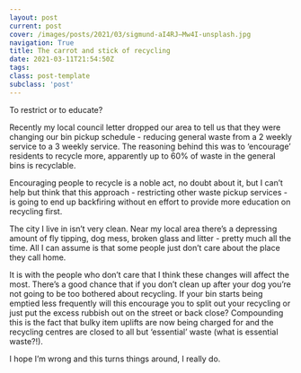 ```yaml
---
layout: post
current: post
cover: /images/posts/2021/03/sigmund-aI4RJ—Mw4I-unsplash.jpg
navigation: True
title: The carrot and stick of recycling
date: 2021-03-11T21:54:50Z
tags: 
class: post-template
subclass: 'post'
---
```


To restrict or to educate?

Recently my local council letter dropped our area to tell us that they were changing our bin pickup schedule - reducing general waste from a 2 weekly service to a 3 weekly service. The reasoning behind this was to ‘encourage’ residents to recycle more, apparently up to 60% of waste in the general bins is recyclable. 

Encouraging people to recycle is a noble act, no doubt about it, but I can’t help but think that this approach - restricting other waste pickup services - is going to end up backfiring without en effort to provide more education on recycling first. 

The city I live in isn’t very clean. Near my local area there’s a depressing amount of fly tipping, dog mess, broken glass and litter - pretty much all the time. All I can assume is that some people just don’t care about the place they call home.

It is with the people who don’t care that I think these changes will affect the most. There’s a good chance that if you don’t clean up after your dog you’re not going to be too bothered about recycling. If your bin starts being emptied less frequently will this encourage you to split out your recycling or just put the excess rubbish out on the street or back close? Compounding this is the fact that bulky item uplifts are now being charged for and the recycling centres are closed to all but ‘essential’ waste (what is essential waste?!). 

I hope I’m wrong and this turns things around, I really do.